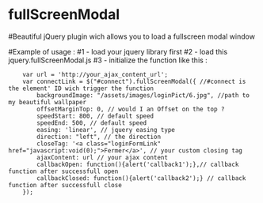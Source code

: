 # fullScreenModal
#Beautiful jQuery plugin wich allows you to load a fullscreen modal window

#Example of usage : 
#1 - load your jquery library first
#2 - load this jquery.fullScreenModal.js
#3 - initialize the function like this : 

        var url = 'http://your_ajax_content_url';  
        var connectLink = $("#connect").fullScreenModal({ //#connect is the element' ID wich trigger the function
            backgroundImage: "/assets/images/loginPict/6.jpg", //path to my beautiful wallpaper
            offsetMarginTop: 0, // would I an Offset on the top ?
            speedStart: 800, // default speed
            speedEnd: 500, // default speed
            easing: 'linear', // jquery easing type
            direction: "left", // the direction
            closeTag: '<a class="loginFormLink" href="javascript:void(0);">Fermer</a>', // your custom closing tag
            ajaxContent: url // your ajax content
            callbackOpen: function(){alert('callback1');},// callback function after successfull open
            callbackClosed: function(){alert('callback2');} // callback function after successfull close
        });

